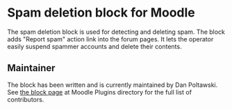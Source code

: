 Spam deletion block for Moodle
==============================

The spam deletion block is used for detecting and deleting spam. The block adds
"Report spam" action link into the forum pages. It lets the operator easily
suspend spammer accounts and delete their contents.

Maintainer
----------

The block has been written and is currently maintained by Dan Poltawski. See
[the block page](https://moodle.org/plugins/view.php?plugin=block_spam_deletion)
at Moodle Plugins directory for the full list of contributors.
